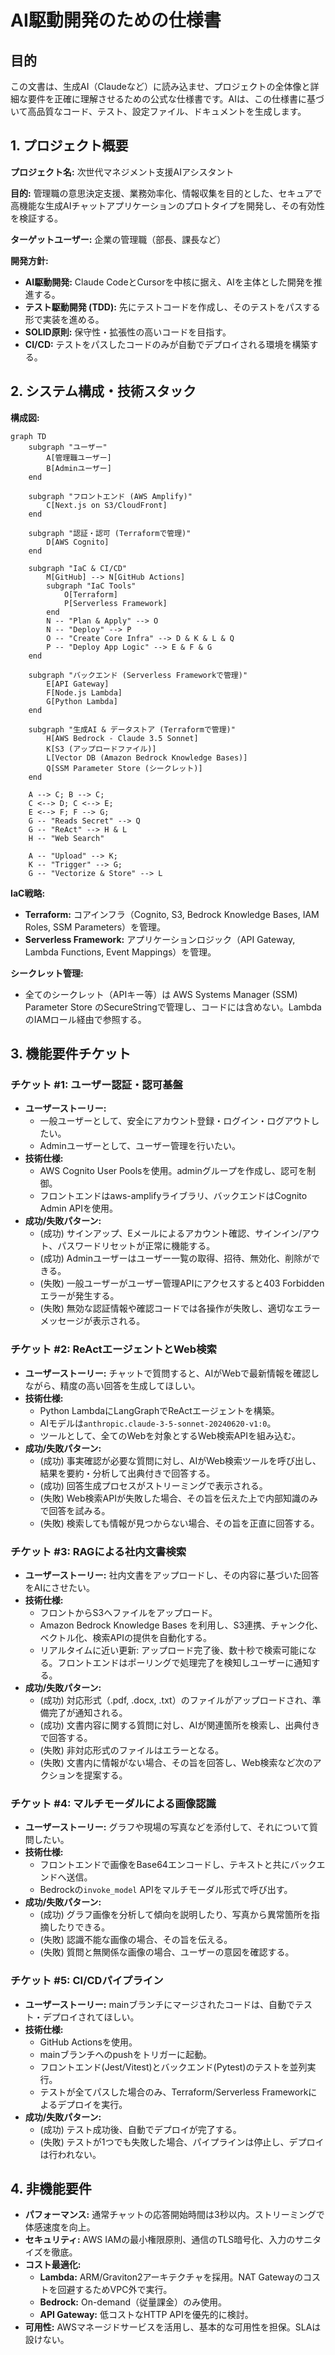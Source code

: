 # AI駆動開発のための仕様書

## 目的

この文書は、生成AI（Claudeなど）に読み込ませ、プロジェクトの全体像と詳細な要件を正確に理解させるための公式な仕様書です。AIは、この仕様書に基づいて高品質なコード、テスト、設定ファイル、ドキュメントを生成します。

## 1. プロジェクト概要

**プロジェクト名:** 次世代マネジメント支援AIアシスタント

**目的:** 管理職の意思決定支援、業務効率化、情報収集を目的とした、セキュアで高機能な生成AIチャットアプリケーションのプロトタイプを開発し、その有効性を検証する。

**ターゲットユーザー:** 企業の管理職（部長、課長など）

**開発方針:**

- **AI駆動開発:** Claude CodeとCursorを中核に据え、AIを主体とした開発を推進する。
- **テスト駆動開発 (TDD):** 先にテストコードを作成し、そのテストをパスする形で実装を進める。
- **SOLID原則:** 保守性・拡張性の高いコードを目指す。
- **CI/CD:** テストをパスしたコードのみが自動でデプロイされる環境を構築する。

## 2. システム構成・技術スタック

**構成図:**

```mermaid
graph TD
    subgraph "ユーザー"
        A[管理職ユーザー]
        B[Adminユーザー]
    end

    subgraph "フロントエンド (AWS Amplify)"
        C[Next.js on S3/CloudFront]
    end

    subgraph "認証・認可 (Terraformで管理)"
        D[AWS Cognito]
    end

    subgraph "IaC & CI/CD"
        M[GitHub] --> N[GitHub Actions]
        subgraph "IaC Tools"
            O[Terraform]
            P[Serverless Framework]
        end
        N -- "Plan & Apply" --> O
        N -- "Deploy" --> P
        O -- "Create Core Infra" --> D & K & L & Q
        P -- "Deploy App Logic" --> E & F & G
    end

    subgraph "バックエンド (Serverless Frameworkで管理)"
        E[API Gateway]
        F[Node.js Lambda]
        G[Python Lambda]
    end

    subgraph "生成AI & データストア (Terraformで管理)"
        H[AWS Bedrock - Claude 3.5 Sonnet]
        K[S3 (アップロードファイル)]
        L[Vector DB (Amazon Bedrock Knowledge Bases)]
        Q[SSM Parameter Store (シークレット)]
    end

    A --> C; B --> C;
    C <--> D; C <--> E;
    E <--> F; F --> G;
    G -- "Reads Secret" --> Q
    G -- "ReAct" --> H & L
    H -- "Web Search"

    A -- "Upload" --> K;
    K -- "Trigger" --> G;
    G -- "Vectorize & Store" --> L
```

**IaC戦略:**

- **Terraform:** コアインフラ（Cognito, S3, Bedrock Knowledge Bases, IAM Roles, SSM Parameters）を管理。
- **Serverless Framework:** アプリケーションロジック（API Gateway, Lambda Functions, Event Mappings）を管理。

**シークレット管理:**

- 全てのシークレット（APIキー等）は AWS Systems Manager (SSM) Parameter Store のSecureStringで管理し、コードには含めない。LambdaのIAMロール経由で参照する。

## 3. 機能要件チケット

### チケット #1: ユーザー認証・認可基盤

- **ユーザーストーリー:**
  - 一般ユーザーとして、安全にアカウント登録・ログイン・ログアウトしたい。
  - Adminユーザーとして、ユーザー管理を行いたい。
- **技術仕様:**
  - AWS Cognito User Poolsを使用。adminグループを作成し、認可を制御。
  - フロントエンドはaws-amplifyライブラリ、バックエンドはCognito Admin APIを使用。
- **成功/失敗パターン:**
  - (成功) サインアップ、Eメールによるアカウント確認、サインイン/アウト、パスワードリセットが正常に機能する。
  - (成功) Adminユーザーはユーザー一覧の取得、招待、無効化、削除ができる。
  - (失敗) 一般ユーザーがユーザー管理APIにアクセスすると403 Forbiddenエラーが発生する。
  - (失敗) 無効な認証情報や確認コードでは各操作が失敗し、適切なエラーメッセージが表示される。

### チケット #2: ReActエージェントとWeb検索

- **ユーザーストーリー:** チャットで質問すると、AIがWebで最新情報を確認しながら、精度の高い回答を生成してほしい。
- **技術仕様:**
  - Python LambdaにLangGraphでReActエージェントを構築。
  - AIモデルは`anthropic.claude-3-5-sonnet-20240620-v1:0`。
  - ツールとして、全てのWebを対象とするWeb検索APIを組み込む。
- **成功/失敗パターン:**
  - (成功) 事実確認が必要な質問に対し、AIがWeb検索ツールを呼び出し、結果を要約・分析して出典付きで回答する。
  - (成功) 回答生成プロセスがストリーミングで表示される。
  - (失敗) Web検索APIが失敗した場合、その旨を伝えた上で内部知識のみで回答を試みる。
  - (失敗) 検索しても情報が見つからない場合、その旨を正直に回答する。

### チケット #3: RAGによる社内文書検索

- **ユーザーストーリー:** 社内文書をアップロードし、その内容に基づいた回答をAIにさせたい。
- **技術仕様:**
  - フロントからS3へファイルをアップロード。
  - Amazon Bedrock Knowledge Bases を利用し、S3連携、チャンク化、ベクトル化、検索APIの提供を自動化する。
  - リアルタイムに近い更新: アップロード完了後、数十秒で検索可能になる。フロントエンドはポーリングで処理完了を検知しユーザーに通知する。
- **成功/失敗パターン:**
  - (成功) 対応形式（.pdf, .docx, .txt）のファイルがアップロードされ、準備完了が通知される。
  - (成功) 文書内容に関する質問に対し、AIが関連箇所を検索し、出典付きで回答する。
  - (失敗) 非対応形式のファイルはエラーとなる。
  - (失敗) 文書内に情報がない場合、その旨を回答し、Web検索など次のアクションを提案する。

### チケット #4: マルチモーダルによる画像認識

- **ユーザーストーリー:** グラフや現場の写真などを添付して、それについて質問したい。
- **技術仕様:**
  - フロントエンドで画像をBase64エンコードし、テキストと共にバックエンドへ送信。
  - Bedrockの`invoke_model` APIをマルチモーダル形式で呼び出す。
- **成功/失敗パターン:**
  - (成功) グラフ画像を分析して傾向を説明したり、写真から異常箇所を指摘したりできる。
  - (失敗) 認識不能な画像の場合、その旨を伝える。
  - (失敗) 質問と無関係な画像の場合、ユーザーの意図を確認する。

### チケット #5: CI/CDパイプライン

- **ユーザーストーリー:** mainブランチにマージされたコードは、自動でテスト・デプロイされてほしい。
- **技術仕様:**
  - GitHub Actionsを使用。
  - mainブランチへのpushをトリガーに起動。
  - フロントエンド(Jest/Vitest)とバックエンド(Pytest)のテストを並列実行。
  - テストが全てパスした場合のみ、Terraform/Serverless Frameworkによるデプロイを実行。
- **成功/失敗パターン:**
  - (成功) テスト成功後、自動でデプロイが完了する。
  - (失敗) テストが1つでも失敗した場合、パイプラインは停止し、デプロイは行われない。

## 4. 非機能要件

- **パフォーマンス:** 通常チャットの応答開始時間は3秒以内。ストリーミングで体感速度を向上。
- **セキュリティ:** AWS IAMの最小権限原則、通信のTLS暗号化、入力のサニタイズを徹底。
- **コスト最適化:**
  - **Lambda:** ARM/Graviton2アーキテクチャを採用。NAT Gatewayのコストを回避するためVPC外で実行。
  - **Bedrock:** On-demand（従量課金）のみ使用。
  - **API Gateway:** 低コストなHTTP APIを優先的に検討。
- **可用性:** AWSマネージドサービスを活用し、基本的な可用性を担保。SLAは設けない。